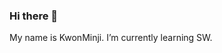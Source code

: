 ### Hi there 👋

<!--
**rhatnsdj/rhatnsdj** is a ✨ _special_ ✨ repository because its `README.md` (this file) appears on your GitHub profile.--!>

My name is KwonMinji.

I’m currently learning SW.

